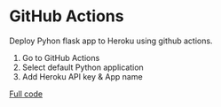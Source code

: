 # GitHub Actions

Deploy Pyhon flask app to Heroku using github actions.

1. Go to GitHub Actions 
2. Select default Python application
3. Add Heroku API key & App name

[Full code](https://github.com/PuniCharana/python-github-actions/blob/master/.github/workflows/python-app.yml)


